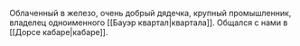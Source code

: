 Облаченный в железо, очень добрый дядечка, крупный промышленник, владелец одноименного [[Бауэр квартал|квартала]]. Общался с нами в [[Дорсе кабаре|кабаре]].